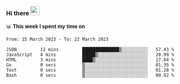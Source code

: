 ### Hi there <a href="https://www.gautamkrishnar.com/"><img src="https://media.giphy.com/media/hvRJCLFzcasrR4ia7z/giphy.gif" width="25px"></a>

📊 **This week I spent my time on**

<!--START_SECTION:waka-->

```text
From: 15 March 2023 - To: 22 March 2023

JSON         12 mins         ██████████████▒░░░░░░░░░░   57.43 %
JavaScript   4 mins          █████▒░░░░░░░░░░░░░░░░░░░   20.99 %
HTML         3 mins          ████▒░░░░░░░░░░░░░░░░░░░░   17.84 %
Go           0 secs          ▒░░░░░░░░░░░░░░░░░░░░░░░░   01.35 %
Text         0 secs          ▒░░░░░░░░░░░░░░░░░░░░░░░░   01.28 %
Bash         0 secs          ▒░░░░░░░░░░░░░░░░░░░░░░░░   00.92 %
```

<!--END_SECTION:waka-->
